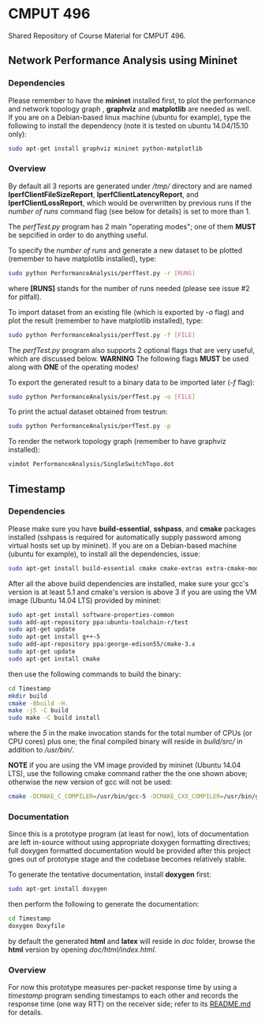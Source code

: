 # CMPUT 496
Shared Repository of Course Material for CMPUT 496.

## Network Performance Analysis using Mininet
### Dependencies
Please remember to have the **mininet** installed first, to plot the performance
and network topology graph , **graphviz** and **matplotlib** are needed as well.
If you are on a Debian-based linux machine (ubuntu for example), type the
following to install the dependency
(note it is tested on ubuntu 14.04/15.10 only):
```bash
sudo apt-get install graphviz mininet python-matplotlib
```
### Overview
By default all 3 reports are generated under */tmp/* directory and are named
**IperfClientFileSizeReport**, **IperfClientLatencyReport**, and
**IperfClientLossReport**, which would be overwritten by previous runs if the
*number of runs* command flag (see below for details) is set to more than 1.

The *perfTest.py* program has 2 main "operating modes"; one of them **MUST** be
sepcified in order to do anything useful.

To specify the *number of runs* and generate a new dataset to be plotted
(remember to have matplotlib installed), type:
```bash
sudo python PerformanceAnalysis/perfTest.py -r [RUNS]
```
where **[RUNS]** stands for the number of runs needed
(please see issue #2 for pitfall).

To import dataset from an existing file (which is exported by *-o* flag) and
plot the result (remember to have matplotlib installed), type:
```bash
sudo python PerformanceAnalysis/perfTest.py -f [FILE]
```

The *perfTest.py* program also supports 2 optional flags that are very useful,
which are discussed below.
**WARNING**
The following flags **MUST** be used along with **ONE** of the operating modes!

To export the generated result to a binary data to be imported later
(*-f* flag):
```bash
sudo python PerformanceAnalysis/perfTest.py -o [FILE]
```

To print the actual dataset obtained from testrun:
```bash
sudo python PerformanceAnalysis/perfTest.py -p
```

To render the network topology graph (remember to have graphviz installed):
```bash
vimdot PerformanceAnalysis/SingleSwitchTopo.dot
```

## Timestamp
### Dependencies
Please make sure you have **build-essential**, **sshpass**, and **cmake**
packages installed (sshpass is required for automatically supply password among
virtual hosts set up by mininet).
If you are on a Debian-based machine (ubuntu for example), to install all the
dependencies, issue:
```bash
sudo apt-get install build-essential cmake cmake-extras extra-cmake-modules sshpass
```
After all the above build dependencies are installed, make sure your gcc's
version is at least 5.1 and cmake's version is above 3 if you are using the VM
image (Ubuntu 14.04 LTS) provided by mininet:
```bash
sudo apt-get install software-properties-common
sudo add-apt-repository ppa:ubuntu-toolchain-r/test
sudo apt-get update
sudo apt-get install g++-5
sudo add-apt-repository ppa:george-edison55/cmake-3.x
sudo apt-get update
sudo apt-get install cmake
```
then use the following commands to build the binary:
```bash
cd Timestamp
mkdir build
cmake -Bbuild -H.
make -j5 -C build
sudo make -C build install
```
where the *5* in the make invocation stands for the total number of CPUs (or
CPU cores) plus one; the final compiled binary will reside in *build/src/* in
addition to */usr/bin/*.

**NOTE** if you are using the VM image provided by mininet (Ubuntu 14.04 LTS),
use the following cmake command rather the the one shown above; otherwise the
new version of gcc will not be used:
```bash
cmake -DCMAKE_C_COMPILER=/usr/bin/gcc-5 -DCMAKE_CXX_COMPILER=/usr/bin/g++-5 -Bbuild -H.
```

### Documentation
Since this is a prototype program (at least for now), lots of documentation are
left in-source without using appropriate doxygen formatting directives; full
doxygen formatted documentation would be provided after this project goes out
of prototype stage and the codebase becomes relatively stable.

To generate the tentative documentation, install **doxygen** first:
```bash
sudo apt-get install doxygen
```
then perform the following to generate the documentation:
```bash
cd Timestamp
doxygen Doxyfile
```
by default the generated **html** and **latex** will reside in *doc* folder,
browse the **html** version by opening *doc/html/index.html*.
### Overview
For now this prototype measures per-packet response time by using a *timestamp*
program sending timestamps to each other and records the response time (one
way RTT) on the receiver side; refer to its [README.md](./Timestamp/README.md)
for details.
